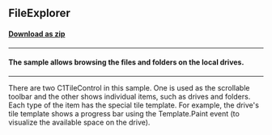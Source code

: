 ## FileExplorer
#### [Download as zip](https://minhaskamal.github.io/DownGit/#/home?url=https://github.com/GrapeCity/ComponentOne-WinForms-Samples/tree/master/NetFramework\Tile\VB\FileExplorer)
____
#### The sample allows browsing the files and folders on the local drives.
____
There are two C1TileControl in this sample. One is used as the scrollable toolbar and the other shows individual items, such as drives and folders. Each type of the item has the special tile template. For example, the drive's tile template shows a progress bar using the Template.Paint event (to visualize the available space on the drive). 
